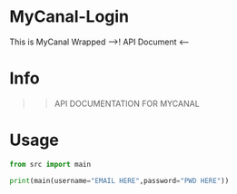 # MyCanal-Login
This is MyCanal Wrapped -->! API Document &lt;--

# Info
>> API DOCUMENTATION FOR MYCANAL

# Usage
```py
from src import main

print(main(username="EMAIL HERE",password="PWD HERE"))
```
